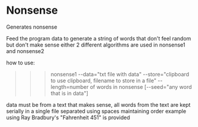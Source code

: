 # Nonsense
Generates nonsense

Feed the program data to generate a string of words that don't feel random but don't make sense either
2 different algorithms are used in nonsense1 and nonsense2

how to use:
>>>nonsense1 --data="txt file with data" --store="clipboard to use clipboard, filename to store in a file" --length=number of words in nonsense [--seed="any word that is in data"]

data must be from a text that makes sense, all words from the text are kept serially in a single file separated using spaces maintaining order
example using Ray Bradbury's "Fahrenheit 451" is provided
